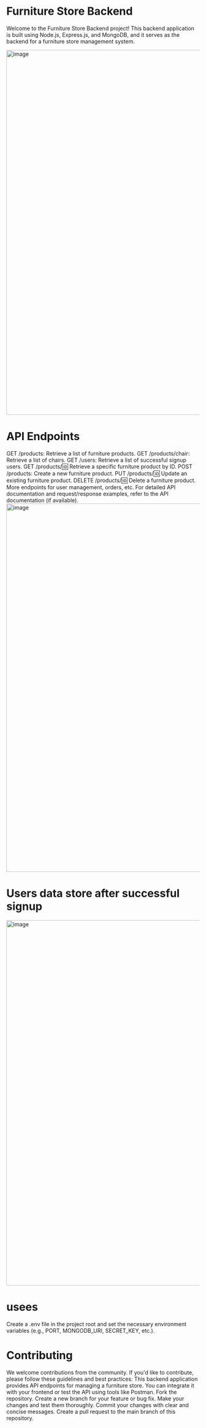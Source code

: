 
# Furniture Store Backend

Welcome to the Furniture Store Backend project! This backend application is built using Node.js, Express.js, and MongoDB, and it serves as the backend for a furniture store management system.

<img width="951" alt="image" src="https://github.com/MandeepRahar07/furniture_Store_Backend/assets/127789910/dccbcd0f-3d78-46d0-a5ac-1d5f343a2285">



# API Endpoints
GET /products: Retrieve a list of furniture products.
GET /products/chair: Retrieve a list of chairs.
GET /users: Retrieve a list of successful signup users.
GET /products/:id: Retrieve a specific furniture product by ID.
POST /products: Create a new furniture product.
PUT /products/:id: Update an existing furniture product.
DELETE /products/:id: Delete a furniture product.
More endpoints for user management, orders, etc.
For detailed API documentation and request/response examples, refer to the API documentation (if available).
<img width="960" alt="image" src="https://github.com/MandeepRahar07/furniture_Store_Backend/assets/127789910/ce09f870-76b1-49c8-b48d-1bee2d4067e8">


 
# Users data store after successful signup

<img width="952" alt="image" src="https://github.com/MandeepRahar07/furniture_Store_Backend/assets/127789910/f628fab9-71c9-49ef-8321-b71c49f71109">

# usees
Create a .env file in the project root and set the necessary environment variables (e.g., PORT, MONGODB_URI, SECRET_KEY, etc.).

# Contributing
We welcome contributions from the community. If you'd like to contribute, please follow these guidelines and best practices:
This backend application provides API endpoints for managing a furniture store. You can integrate it with your frontend or test the API using tools like Postman.
Fork the repository.
Create a new branch for your feature or bug fix.
Make your changes and test them thoroughly.
Commit your changes with clear and concise messages.
Create a pull request to the main branch of this repository.
